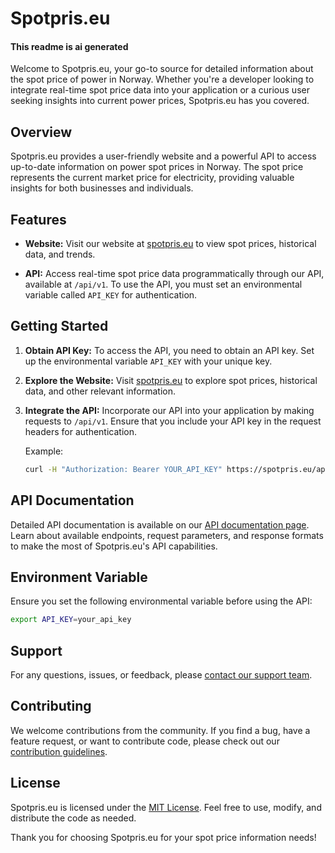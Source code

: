 # Spotpris.eu

#### This readme is ai generated

Welcome to Spotpris.eu, your go-to source for detailed information about the spot price of power in Norway. Whether you're a developer looking to integrate real-time spot price data into your application or a curious user seeking insights into current power prices, Spotpris.eu has you covered.

## Overview

Spotpris.eu provides a user-friendly website and a powerful API to access up-to-date information on power spot prices in Norway. The spot price represents the current market price for electricity, providing valuable insights for both businesses and individuals.

## Features

- **Website:** Visit our website at [spotpris.eu](https://spotpris.eu) to view spot prices, historical data, and trends.

- **API:** Access real-time spot price data programmatically through our API, available at `/api/v1`. To use the API, you must set an environmental variable called `API_KEY` for authentication.

## Getting Started

1. **Obtain API Key:**
   To access the API, you need to obtain an API key. Set up the environmental variable `API_KEY` with your unique key.

2. **Explore the Website:**
   Visit [spotpris.eu](https://spotpris.eu) to explore spot prices, historical data, and other relevant information.

3. **Integrate the API:**
   Incorporate our API into your application by making requests to `/api/v1`. Ensure that you include your API key in the request headers for authentication.

   Example:
   ```bash
   curl -H "Authorization: Bearer YOUR_API_KEY" https://spotpris.eu/api/v1
   ```

## API Documentation

Detailed API documentation is available on our [API documentation page](https://spotpris.eu/api-docs). Learn about available endpoints, request parameters, and response formats to make the most of Spotpris.eu's API capabilities.

## Environment Variable

Ensure you set the following environmental variable before using the API:

```bash
export API_KEY=your_api_key
```

## Support

For any questions, issues, or feedback, please [contact our support team](mailto:support@spotpris.eu).

## Contributing

We welcome contributions from the community. If you find a bug, have a feature request, or want to contribute code, please check out our [contribution guidelines](CONTRIBUTING.md).

## License

Spotpris.eu is licensed under the [MIT License](LICENSE). Feel free to use, modify, and distribute the code as needed.

Thank you for choosing Spotpris.eu for your spot price information needs!